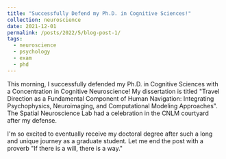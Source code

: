 ```yaml
---
title: "Successfully Defend my Ph.D. in Cognitive Sciences!"
collection: neuroscience
date: 2021-12-01
permalink: /posts/2022/5/blog-post-1/
tags:
  - neuroscience
  - psychology
  - exam
  - phd
---
```


This morning, I successfully defended my Ph.D. in Cognitive Sciences with a Concentration in Cognitive Neuroscience! My dissertation is titled "Travel Direction as a Fundamental Component of Human Navigation: Integrating Psychophysics, Neuroimaging, and Computational Modeling Approaches". The Spatial Neuroscience Lab had a celebration in the CNLM courtyard after my defense. 

I'm so excited to eventually receive my doctoral degree after such a long and unique journey as a graduate student. Let me end the post with a proverb "If there is a will, there is a way."

